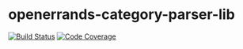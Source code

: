 # openerrands-category-parser-lib
[![Build Status](https://travis-ci.com/openerrands/openerrands-category-parser-lib.svg?branch=main)](https://travis-ci.com/openerrands/openerrands-category-parser-lib)
[![Code Coverage](https://codecov.io/gh/openerrands/openerrands-category-parser-lib/branch/main/graph/badge.svg?token=4R9HL2PJ2D)](https://codecov.io/gh/openerrands/openerrands-category-parser-lib/branch/main)
